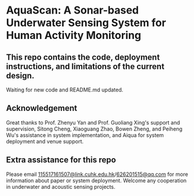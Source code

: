 # AquaScan: A Sonar-based Underwater Sensing System for Human Activity Monitoring

## This repo contains the code, deployment instructions, and limitations of the current design.

Waiting for new code and README.md updated.

## Acknowledgement

Great thanks to Prof. Zhenyu Yan and Prof. Guoliang Xing's support and supervision, Sitong Cheng, Xiaoguang Zhao, Bowen Zheng, and Peiheng Wu's assistance in system implementation, and Aiqua for system deployment and venue support.

## Extra assistance for this repo
Please email 115517161507@link.cuhk.edu.hk/626201515@qq.com for more information about paper or system deployment. Welcome any cooperation in underwater and acoustic sensing projects.
